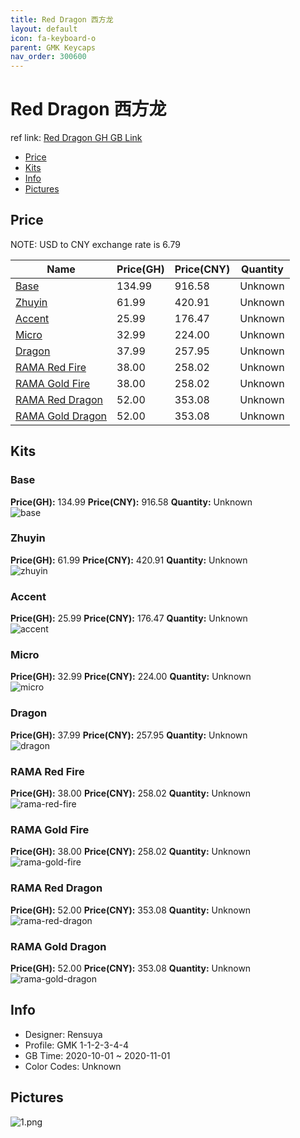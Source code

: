 ```yaml
---
title: Red Dragon 西方龙
layout: default
icon: fa-keyboard-o
parent: GMK Keycaps
nav_order: 300600
---
```


# Red Dragon 西方龙

ref link: [Red Dragon GH GB Link]()  
* [Price](#price)  
* [Kits](#kits)  
* [Info](#info)  
* [Pictures](#pictures)  


## Price  

NOTE: USD to CNY exchange rate is 6.79

| Name          | Price(GH)    |  Price(CNY) | Quantity |
| ------------- | ------------ |  ---------- | -------- |
|[Base](#base)|134.99|916.58|Unknown|
|[Zhuyin](#zhuyin)|61.99|420.91|Unknown|
|[Accent](#accent)|25.99|176.47|Unknown|
|[Micro](#micro)|32.99|224.00|Unknown|
|[Dragon](#dragon)|37.99|257.95|Unknown|
|[RAMA Red Fire](#rama-red-fire)|38.00|258.02|Unknown|
|[RAMA Gold Fire](#rama-gold-fire)|38.00|258.02|Unknown|
|[RAMA Red Dragon](#rama-red-dragon)|52.00|353.08|Unknown|
|[RAMA Gold Dragon](#rama-gold-dragon)|52.00|353.08|Unknown|


## Kits  
### Base  
**Price(GH):** 134.99    **Price(CNY):** 916.58    **Quantity:** Unknown  
<img src="{{ 'assets/images/gmk-keycaps/reddragon/kits_pics/base.png' | relative_url }}" alt="base" class="image featured">

### Zhuyin  
**Price(GH):** 61.99    **Price(CNY):** 420.91    **Quantity:** Unknown  
<img src="{{ 'assets/images/gmk-keycaps/reddragon/kits_pics/zhuyin.png' | relative_url }}" alt="zhuyin" class="image featured">

### Accent  
**Price(GH):** 25.99    **Price(CNY):** 176.47    **Quantity:** Unknown  
<img src="{{ 'assets/images/gmk-keycaps/reddragon/kits_pics/accent.png' | relative_url }}" alt="accent" class="image featured">

### Micro  
**Price(GH):** 32.99    **Price(CNY):** 224.00    **Quantity:** Unknown  
<img src="{{ 'assets/images/gmk-keycaps/reddragon/kits_pics/micro.png' | relative_url }}" alt="micro" class="image featured">

### Dragon  
**Price(GH):** 37.99    **Price(CNY):** 257.95    **Quantity:** Unknown  
<img src="{{ 'assets/images/gmk-keycaps/reddragon/kits_pics/dragon.png' | relative_url }}" alt="dragon" class="image featured">

### RAMA Red Fire  
**Price(GH):** 38.00    **Price(CNY):** 258.02    **Quantity:** Unknown  
<img src="{{ 'assets/images/gmk-keycaps/reddragon/kits_pics/rama-red-fire.png' | relative_url }}" alt="rama-red-fire" class="image featured">

### RAMA Gold Fire  
**Price(GH):** 38.00    **Price(CNY):** 258.02    **Quantity:** Unknown  
<img src="{{ 'assets/images/gmk-keycaps/reddragon/kits_pics/rama-gold-fire.png' | relative_url }}" alt="rama-gold-fire" class="image featured">

### RAMA Red Dragon  
**Price(GH):** 52.00    **Price(CNY):** 353.08    **Quantity:** Unknown  
<img src="{{ 'assets/images/gmk-keycaps/reddragon/kits_pics/rama-red-dragon.png' | relative_url }}" alt="rama-red-dragon" class="image featured">

### RAMA Gold Dragon  
**Price(GH):** 52.00    **Price(CNY):** 353.08    **Quantity:** Unknown  
<img src="{{ 'assets/images/gmk-keycaps/reddragon/kits_pics/rama-gold-dragon.png' | relative_url }}" alt="rama-gold-dragon" class="image featured">


## Info  
* Designer: Rensuya  
* Profile: GMK 1-1-2-3-4-4  
* GB Time: 2020-10-01 ~ 2020-11-01  
* Color Codes: Unknown  


## Pictures  
<img src="{{ 'assets/images/gmk-keycaps/reddragon/rendering_pics/1.png' | relative_url }}" alt="1.png" class="image featured">

